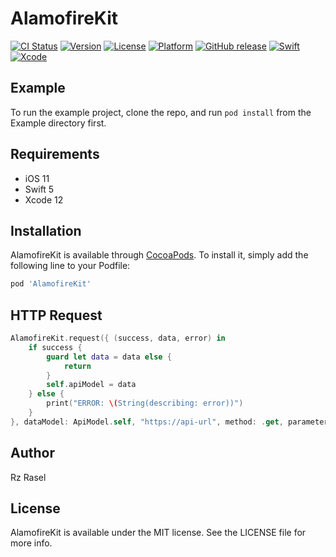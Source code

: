# AlamofireKit

[![CI Status](https://img.shields.io/travis/Rashed/AlamofireKit.svg?style=flat)](https://travis-ci.org/Rashed/AlamofireKit)
[![Version](https://img.shields.io/cocoapods/v/AlamofireKit.svg?style=flat)](https://cocoapods.org/pods/AlamofireKit)
[![License](https://img.shields.io/cocoapods/l/AlamofireKit.svg?style=flat)](https://cocoapods.org/pods/AlamofireKit)
[![Platform](https://img.shields.io/cocoapods/p/AlamofireKit.svg?style=flat)](https://cocoapods.org/pods/AlamofireKit)
[![GitHub release](https://img.shields.io/github/tag/arzrasel/AlamofireKit.svg)](https://github.com/arzrasel/AlamofireKit/releases)
[![Swift](https://img.shields.io/badge/Swift-5.0-orange.svg)](https://swift.org)
[![Xcode](https://img.shields.io/badge/Xcode-11.4-blue.svg)](https://developer.apple.com/xcode)

## Example

To run the example project, clone the repo, and run `pod install` from the Example directory first.

## Requirements

- iOS 11
- Swift 5
- Xcode 12

## Installation

AlamofireKit is available through [CocoaPods](https://cocoapods.org). To install
it, simply add the following line to your Podfile:

```ruby
pod 'AlamofireKit'
```

## HTTP Request

```swift
AlamofireKit.request({ (success, data, error) in
    if success {
        guard let data = data else {
            return
        }
        self.apiModel = data
    } else {
        print("ERROR: \(String(describing: error))")
    }
}, dataModel: ApiModel.self, "https://api-url", method: .get, parameters: parameters)
```

## Author

Rz Rasel

## License

AlamofireKit is available under the MIT license. See the LICENSE file for more info.
